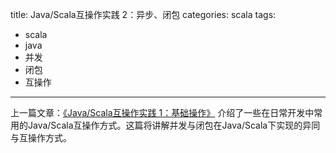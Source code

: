 title: Java/Scala互操作实践 2：异步、闭包
categories: scala
tags:
- scala
- java
- 并发
- 闭包
- 互操作
---

上一篇文章：[《Java/Scala互操作实践 1：基础操作》](https://my.oschina.net/yangbajing/blog/756191) 介绍了一些在日常开发中常用的Java/Scala互操作方式。这篇将讲解并发与闭包在Java/Scala下实现的异同与互操作方式。
